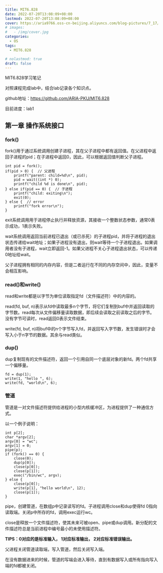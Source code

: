 ```yaml
---
title: MIT6.828
date: 2022-07-20T13:08:09+08:00
lastmod: 2022-07-20T13:08:09+08:00
cover: https://aria9766.oss-cn-beijing.aliyuncs.com/blog-pictures/7_17/%E7%BA%A2%E5%8F%B6.jpg
# images:
#   - /img/cover.jpg
categories:
  - OS
tags:
  - MIT6.828

# nolastmod: true
draft: false
---
```


MIT6.828学习笔记

<!--more-->

对照课程完成lab中，结合lab记录各个知识点。

github地址：https://github.com/ARIA-PKU/MIT6.828

目前进度：lab1

## 第一章 操作系统接口

### fork()

fork()用于通过系统调用创建子进程，其在父子进程中都有返回值。在父进程中返回子进程的pid；在子进程中返回0，因此，可以根据返回值判断父子进程。

```
int pid = fork();
if(pid > 0) {  // 父进程
    printf("parent: child=%d\n", pid);
    pid = wait((int *) 0);
    printf("child %d is done\n", pid);
} else if(pid == 0) {  // 子进程
    printf("child: exiting\n");
    exit(0);
} else {  // error
    printf("fork error\n");
}
```

exit系统调用用于进程停止执行并释放资源，其接收一个整数状态参数，通常0表示成功，1表示失败。

wait系统调用返回当前进程已退出（或已杀死）的子进程pid，并将子进程的退出状态传递给wait地址；如果子进程没有退出，则wait等待一个子进程退出。如果调用者没有子进程，wait立即返回-1。如果父进程不关心子进程退出状态，可以传递0地址给wait。

父子进程拥有相同的内存内容，但是二者运行在不同的内存空间中，因此，变量不会相互影响。

### read()和write()

read和write都是以字节为单位读取指定fd（文件描述符）中的内容的。

read(fd, buf, n)表示从fd中读取最多n个字节，将它们复制到buf中并返回读取的字节数。read每次从文件偏移量读取数据，即后续会读取之前读取之后的字节。没有字节可读时，read返回0表示文件结束。

write(fd, buf, n)将buf中的n个字节写入fd，并返回写入字节数，发生错误时才会写入小于n字节的数据。其余与read类似。

### dup()

dup复制现有的文件描述符，返回一个引用自同一个底层对象的新fd。两个fd共享一个偏移量。

```
fd = dup(1);
write(1, "hello ", 6);
write(fd, "world\n", 6);
```

### 管道

管道是一对文件描述符提供给进程的小型内核缓冲区，为进程提供了一种通信方式。

以一个例子说明：

```
int p[2];
char *argv[2];
argv[0] = "wc";
argv[1] = 0;
pipe(p);
if (fork() == 0) {
    close(0);
    dup(p[0]);
    close(p[0]);
    close(p[1]);
    exec("/bin/wc", argv);
} else {
    close(p[0]);
    write(p[1], "hello world\n", 12);
    close(p[1]);
}
```

pipe，创建管道，在数组p中记录读写的fd。子进程调用close和dup使得fd 0指向读取端。关闭p中所存的fd，调用exec运行wc。

close是释放一个文件描述符，使其未来可被open、pipe或dup调用。新分配的文件描述符总是当前进程中编号最小的未使用描述符。

**TIPS：0对应的是标准输入， 1对应标准输出， 2对应标准错误输出。**

父进程关闭管道读取端，写入管道，然后关闭写入端。

在没有数据进来的时候，管道的写端会进入等待，直到有数据写入或所有指向写入端的fd都被关闭。

